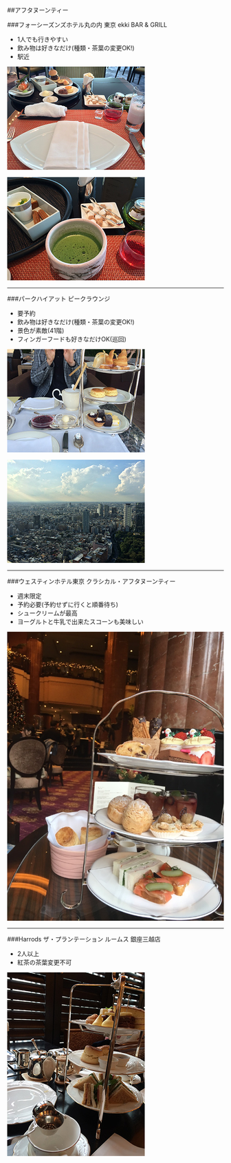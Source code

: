 ##アフタヌーンティー

###フォーシーズンズホテル丸の内 東京 ekki BAR & GRILL
- 1人でも行きやすい
- 飲み物は好きなだけ(種類・茶葉の変更OK!)
- 駅近

![フォーシーズンズ](img/3121.jpg)

![フォーシーズンズ](img/3125.jpg)

---------------------------------------

###パークハイアット ピークラウンジ
- 要予約
- 飲み物は好きなだけ(種類・茶葉の変更OK!)
- 景色が素敵(41階)
- フィンガーフードも好きなだけOK(巡回)

![パークハイアット](img/IMG_4554.jpg)

![パークハイアット](img/IMG_4559.jpg)

---------------------------------------

###ウェスティンホテル東京 クラシカル・アフタヌーンティー
- 週末限定
- 予約必要(予約せずに行くと順番待ち)
- シュークリームが最高
- ヨーグルトと牛乳で出来たスコーンも美味しい

![ウェスティン](img/westin.jpg)


---------------------------------------

###Harrods ザ・プランテーション ルームス 銀座三越店
- 2人以上
- 紅茶の茶葉変更不可

![ハロッズ](img/6188.jpg)
